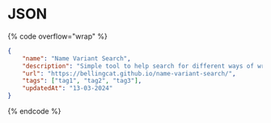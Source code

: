 # JSON

{% code overflow="wrap" %}
```json
{
    "name": "Name Variant Search",
    "description": "Simple tool to help search for different ways of writing a name.",
    "url": "https://bellingcat.github.io/name-variant-search/",
    "tags": ["tag1", "tag2", "tag3"],
    "updatedAt": "13-03-2024"
}
```
{% endcode %}
